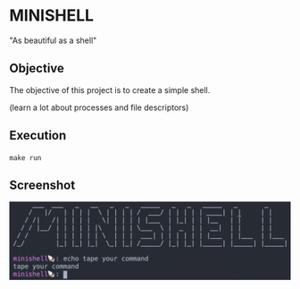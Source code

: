 # MINISHELL
"As beautiful as a shell"

## Objective

The objective of this project is to create a simple shell.

(learn a lot about processes and file descriptors)

## Execution

`make run`

## Screenshot

![Example](img/screenshot.png)